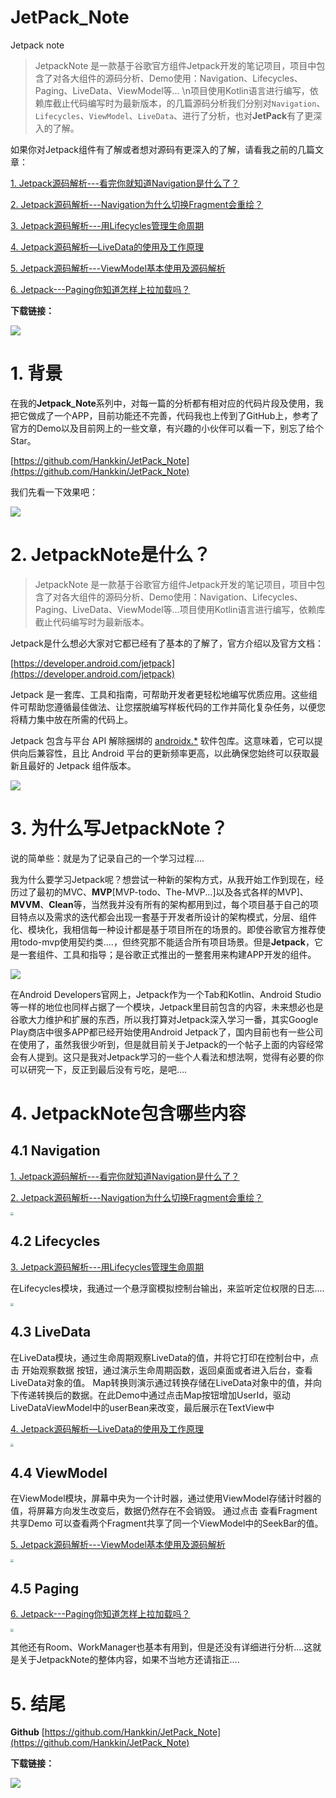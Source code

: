 # JetPack_Note
Jetpack note

> JetpackNote 是一款基于谷歌官方组件Jetpack开发的笔记项目，项目中包含了对各大组件的源码分析、Demo使用：Navigation、Lifecycles、Paging、LiveData、ViewModel等...
>         \n项目使用Kotlin语言进行编写，依赖库截止代码编写时为最新版本，的几篇源码分析我们分别对`Navigation`、`Lifecycles`、`ViewModel`、`LiveData`、进行了分析，也对**JetPack**有了更深入的了解。

如果你对Jetpack组件有了解或者想对源码有更深入的了解，请看我之前的几篇文章：



[1. Jetpack源码解析---看完你就知道Navigation是什么了？](https://juejin.im/post/5d1202fc6fb9a07ef90ca7a1)

[2. Jetpack源码解析---Navigation为什么切换Fragment会重绘？](https://juejin.im/post/5d12cfea6fb9a07ed4411040)

[3. Jetpack源码解析---用Lifecycles管理生命周期](https://juejin.im/post/5d15bbb86fb9a07f03574e56)

[4. Jetpack源码解析—LiveData的使用及工作原理](https://juejin.im/post/5d247b036fb9a07eee5ef3df)

[5. Jetpack源码解析---ViewModel基本使用及源码解析](https://juejin.im/post/5d2d4172e51d4510835e0346)

[6. Jetpack---Paging你知道怎样上拉加载吗？](https://juejin.im/user/55dea68160b291d79422c1bb)





**下载链接：**



![](http://ww2.sinaimg.cn/large/006y8mN6ly1g6teej3gy1j305k05kmxm.jpg)







# 1. 背景

在我的**Jetpack_Note**系列中，对每一篇的分析都有相对应的代码片段及使用，我把它做成了一个APP，目前功能还不完善，代码我也上传到了GitHub上，参考了官方的Demo以及目前网上的一些文章，有兴趣的小伙伴可以看一下，别忘了给个Star。

[https://github.com/Hankkin/JetPack_Note](https://github.com/Hankkin/JetPack_Note)

我们先看一下效果吧：



![](http://ww3.sinaimg.cn/large/006y8mN6ly1g6tbzuet1dg308w0j1gun.gif)



# 2. JetpackNote是什么？

> JetpackNote 是一款基于谷歌官方组件Jetpack开发的笔记项目，项目中包含了对各大组件的源码分析、Demo使用：Navigation、Lifecycles、Paging、LiveData、ViewModel等...项目使用Kotlin语言进行编写，依赖库截止代码编写时为最新版本。



Jetpack是什么想必大家对它都已经有了基本的了解了，官方介绍以及官方文档：

[https://developer.android.com/jetpack](https://developer.android.com/jetpack)

Jetpack 是一套库、工具和指南，可帮助开发者更轻松地编写优质应用。这些组件可帮助您遵循最佳做法、让您摆脱编写样板代码的工作并简化复杂任务，以便您将精力集中放在所需的代码上。

Jetpack 包含与平台 API 解除捆绑的 [androidx.*](https://developer.android.com/jetpack/androidx) 软件包库。这意味着，它可以提供向后兼容性，且比 Android 平台的更新频率更高，以此确保您始终可以获取最新且最好的 Jetpack 组件版本。



![](http://ww2.sinaimg.cn/large/006y8mN6ly1g6tcu5ar4pj30xi0u04gg.jpg)



# 3. 为什么写JetpackNote？

说的简单些：就是为了记录自己的一个学习过程....

我为什么要学习Jetpack呢？想尝试一种新的架构方式，从我开始工作到现在，经历过了最初的MVC、**MVP**[MVP-todo、The-MVP...]以及各式各样的MVP]、**MVVM**、**Clean**等，当然我并没有所有的架构都用到过，每个项目基于自己的项目特点以及需求的迭代都会出现一套基于开发者所设计的架构模式，分层、组件化、模块化，我相信每一种设计都是基于项目所在的场景的。即使谷歌官方推荐使用todo-mvp使用契约类....，但终究那不能适合所有项目场景。但是**Jetpack**，它是一套组件、工具和指导；是谷歌正式推出的一整套用来构建APP开发的组件。



![](http://ww3.sinaimg.cn/large/006y8mN6ly1g6tds8lt63j32400u0jze.jpg)



在Android Developers官网上，Jetpack作为一个Tab和Kotlin、Android Studio等一样的地位也同样占据了一个模块，Jetpack里目前包含的内容，未来想必也是谷歌大力维护和扩展的东西，所以我打算对Jetpack深入学习一番，其实Google Play商店中很多APP都已经开始使用Android Jetpack了，国内目前也有一些公司在使用了，虽然我很少听到，但是就目前关于Jetpack的一个帖子上面的内容经常会有人提到。这只是我对Jetpack学习的一些个人看法和想法啊，觉得有必要的你可以研究一下，反正到最后没有亏吃，是吧....



# 4. JetpackNote包含哪些内容

## 4.1 Navigation



[1. Jetpack源码解析---看完你就知道Navigation是什么了？](https://juejin.im/post/5d1202fc6fb9a07ef90ca7a1)

[2. Jetpack源码解析---Navigation为什么切换Fragment会重绘？](https://juejin.im/post/5d12cfea6fb9a07ed4411040)



<img src="http://ww4.sinaimg.cn/large/006y8mN6ly1g6te5x7pntj30u01t040f.jpg" style="zoom:33%;" />

## 4.2 Lifecycles



[3. Jetpack源码解析---用Lifecycles管理生命周期](https://juejin.im/post/5d15bbb86fb9a07f03574e56)

在Lifecycles模块，我通过一个悬浮窗模拟控制台输出，来监听定位权限的日志....



<img src="http://ww1.sinaimg.cn/large/006y8mN6ly1g6te52prx6j30u01t0dhz.jpg" style="zoom:33%;" />

## 4.3 LiveData



在LiveData模块，通过生命周期观察LiveData的值，并将它打印在控制台中，点击 开始观察数据 按钮，通过演示生命周期函数，返回桌面或者进入后台，查看LiveData对象的值。
Map转换则演示通过转换存储在LiveData对象中的值，并向下传递转换后的数据。在此Demo中通过点击Map按钮增加UserId，驱动LiveDataViewModel中的userBean来改变，最后展示在TextView中



[4. Jetpack源码解析—LiveData的使用及工作原理](https://juejin.im/post/5d247b036fb9a07eee5ef3df)



<img src="http://ww4.sinaimg.cn/large/006y8mN6ly1g6te80mruvj30u01t077l.jpg" style="zoom:33%;" />

## 4.4 ViewModel

在ViewModel模块，屏幕中央为一个计时器，通过使用ViewModel存储计时器的值，将屏幕方向发生改变后，数据仍然存在不会销毁。
通过点击 查看Fragment共享Demo 可以查看两个Fragment共享了同一个ViewModel中的SeekBar的值。



[5. Jetpack源码解析---ViewModel基本使用及源码解析](https://juejin.im/post/5d2d4172e51d4510835e0346)



<img src="http://ww3.sinaimg.cn/large/006y8mN6ly1g6te9v6h0rj30u01t0dih.jpg" style="zoom:33%;" />

## 4.5 Paging



[6. Jetpack---Paging你知道怎样上拉加载吗？](https://juejin.im/post/5d63f620f265da03970bc76d)



<img src="http://ww4.sinaimg.cn/large/006y8mN6ly1g6teba99vsj30u01t0tak.jpg" style="zoom:33%;" />

其他还有Room、WorkManager也基本有用到，但是还没有详细进行分析....这就是关于JetpackNote的整体内容，如果不当地方还请指正....



# 5. 结尾

**Github**
[https://github.com/Hankkin/JetPack_Note](https://github.com/Hankkin/JetPack_Note)



**下载链接：**



![](http://ww2.sinaimg.cn/large/006y8mN6ly1g6teej3gy1j305k05kmxm.jpg)




